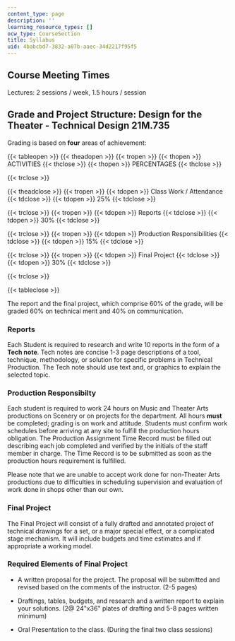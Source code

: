 ```yaml
---
content_type: page
description: ''
learning_resource_types: []
ocw_type: CourseSection
title: Syllabus
uid: 4babcbd7-3832-a07b-aaec-34d2217f95f5
---
```


Course Meeting Times
--------------------

Lectures: 2 sessions / week, 1.5 hours / session

Grade and Project Structure: Design for the Theater - Technical Design 21M.735
------------------------------------------------------------------------------

Grading is based on **four** areas of achievement:

{{< tableopen >}}
{{< theadopen >}}
{{< tropen >}}
{{< thopen >}}
ACTIVITIES
{{< thclose >}}
{{< thopen >}}
PERCENTAGES
{{< thclose >}}

{{< trclose >}}

{{< theadclose >}}
{{< tropen >}}
{{< tdopen >}}
Class Work / Attendance
{{< tdclose >}}
{{< tdopen >}}
25%
{{< tdclose >}}

{{< trclose >}}
{{< tropen >}}
{{< tdopen >}}
Reports
{{< tdclose >}}
{{< tdopen >}}
30%
{{< tdclose >}}

{{< trclose >}}
{{< tropen >}}
{{< tdopen >}}
Production Responsibilities
{{< tdclose >}}
{{< tdopen >}}
15%
{{< tdclose >}}

{{< trclose >}}
{{< tropen >}}
{{< tdopen >}}
Final Project
{{< tdclose >}}
{{< tdopen >}}
30%
{{< tdclose >}}

{{< trclose >}}

{{< tableclose >}}

  
The report and the final project, which comprise 60% of the grade, will be graded 60% on technical merit and 40% on communication.

### Reports

Each Student is required to research and write 10 reports in the form of a **Tech note**. Tech notes are concise 1-3 page descriptions of a tool, technique, methodology, or solution for specific problems in Technical Production. The Tech note should use text and, or graphics to explain the selected topic.

### Production Responsibilty

Each student is required to work 24 hours on Music and Theater Arts productions on Scenery or on projects for the department. All hours **must** be completed; grading is on work and attitude. Students must confirm work schedules before arriving at any site to fulfill the production hours obligation. The Production Assignment Time Record must be filled out describing each job completed and verified by the initials of the staff member in charge. The Time Record is to be submitted as soon as the production hours requirement is fulfilled.

Please note that we are unable to accept work done for non-Theater Arts productions due to difficulties in scheduling supervision and evaluation of work done in shops other than our own.

### Final Project

The Final Project will consist of a fully drafted and annotated project of technical drawings for a set, or a major special effect, or a complicated stage mechanism. It will include budgets and time estimates and if appropriate a working model.

### Required Elements of Final Project

*   A written proposal for the project. The proposal will be submitted and revised based on the comments of the instructor. (2-5 pages)  
      
    
*   Draftings, tables, budgets, and research and a written report to explain your solutions. (2@ 24"x36" plates of drafting and 5-8 pages written minimum)  
      
    
*   Oral Presentation to the class. (During the final two class sessions)